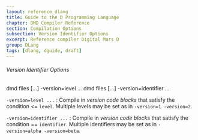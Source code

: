 ```yaml
---
layout: reference_dlang
title: Guide to the D Programming Language
chapter: DMD Compiler Reference
section: Compilation Options
subsection: Version Identifier Options
excerpt: Reference compiler Digital Mars D
group: DLang
tags: [dlang, dguide, draft]
---
```


###### Version Identifier Options

<div markdown='1' class='syntax'>
    dmd files [...] -version=level ...
    dmd files [...] -version=identifier ...

`-version=level ...`
: Compile in _version code blocks_ that satisfy the condition <= `level`.
  Multiple levels may be set as in `-version=1 -version=2`.

`-version=identifier ...`
: Compile in _version code blocks_ that satisfy the condition == `identifier`.
  Multiple identifiers may be set as in `-version=alpha -version=beta`.
</div>

